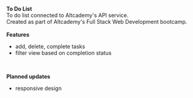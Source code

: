 **To Do List**<br>
To do list connected to Altcademy's API service.<br>
Created as part of Altcademy's Full Stack Web Development bootcamp.<br><br>
**Features**
- add, delete, complete tasks
- filter view based on completion status
<br>

**Planned updates**
- responsive design
